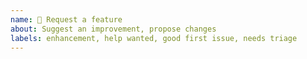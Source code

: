 ```yaml
---
name: 🙋 Request a feature
about: Suggest an improvement, propose changes 
labels: enhancement, help wanted, good first issue, needs triage
---
```

